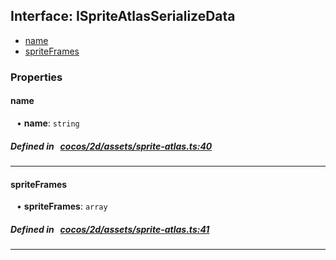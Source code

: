 ## Interface: ISpriteAtlasSerializeData

- [name](#name)
- [spriteFrames](#spriteFrames)

### Properties

#### name

<div style="margin-left: 10px;">


• **name**: ``string``

</div>

##### Defined in &nbsp;   [cocos/2d/assets/sprite-atlas.ts:40](https://github.com/cocos-creator/engine/blob/c7bf6b8a9/cocos/2d/assets/sprite-atlas.ts#L40)&nbsp;
___
#### spriteFrames

<div style="margin-left: 10px;">


• **spriteFrames**: ``array``

</div>

##### Defined in &nbsp;   [cocos/2d/assets/sprite-atlas.ts:41](https://github.com/cocos-creator/engine/blob/c7bf6b8a9/cocos/2d/assets/sprite-atlas.ts#L41)&nbsp;
___
